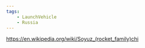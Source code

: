 ```yaml
---
tags:
    - LaunchVehicle
    - Russia
---
```


https://en.wikipedia.org/wiki/Soyuz_(rocket_family)chi